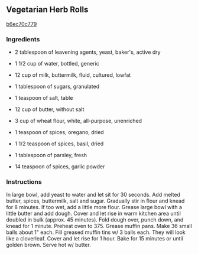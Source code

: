 ## Vegetarian Herb Rolls

[b6ec70c779](http://www.food.com/recipe/vegetarian-herb-rolls-173819)

### Ingredients

 - 2 tablespoon of leavening agents, yeast, baker's, active dry

 - 1 1/2 cup of water, bottled, generic

 - 12 cup of milk, buttermilk, fluid, cultured, lowfat

 - 1 tablespoon of sugars, granulated

 - 1 teaspoon of salt, table

 - 12 cup of butter, without salt

 - 3 cup of wheat flour, white, all-purpose, unenriched

 - 1 teaspoon of spices, oregano, dried

 - 1 1/2 teaspoon of spices, basil, dried

 - 1 tablespoon of parsley, fresh

 - 14 teaspoon of spices, garlic powder

### Instructions

In large bowl, add yeast to water and let sit for 30 seconds. Add melted butter, spices, buttermilk, salt and sugar. Gradually stir in flour and knead for 8 minutes. If too wet, add a little more flour. Grease large bowl with a little butter and add dough. Cover and let rise in warm kitchen area until doubled in bulk (approx. 45 minutes). Fold dough over, punch down, and knead for 1 minute. Preheat oven to 375. Grease muffin pans. Make 36 small balls about 1" each. Fill greased muffin tins w/ 3 balls each. They will look like a cloverleaf. Cover and let rise for 1 hour. Bake for 15 minutes or until golden brown. Serve hot w/ butter.